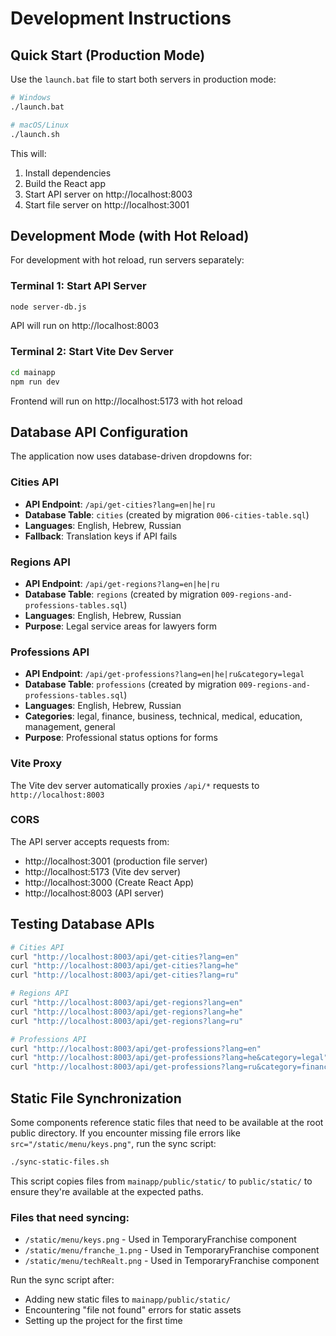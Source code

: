 # Development Instructions

## Quick Start (Production Mode)
Use the `launch.bat` file to start both servers in production mode:
```bash
# Windows
./launch.bat

# macOS/Linux  
./launch.sh
```

This will:
1. Install dependencies
2. Build the React app
3. Start API server on http://localhost:8003
4. Start file server on http://localhost:3001

## Development Mode (with Hot Reload)

For development with hot reload, run servers separately:

### Terminal 1: Start API Server
```bash
node server-db.js
```
API will run on http://localhost:8003

### Terminal 2: Start Vite Dev Server
```bash
cd mainapp
npm run dev
```
Frontend will run on http://localhost:5173 with hot reload

## Database API Configuration

The application now uses database-driven dropdowns for:

### Cities API
- **API Endpoint**: `/api/get-cities?lang=en|he|ru`
- **Database Table**: `cities` (created by migration `006-cities-table.sql`)
- **Languages**: English, Hebrew, Russian
- **Fallback**: Translation keys if API fails

### Regions API
- **API Endpoint**: `/api/get-regions?lang=en|he|ru`
- **Database Table**: `regions` (created by migration `009-regions-and-professions-tables.sql`)
- **Languages**: English, Hebrew, Russian
- **Purpose**: Legal service areas for lawyers form

### Professions API
- **API Endpoint**: `/api/get-professions?lang=en|he|ru&category=legal`
- **Database Table**: `professions` (created by migration `009-regions-and-professions-tables.sql`)
- **Languages**: English, Hebrew, Russian
- **Categories**: legal, finance, business, technical, medical, education, management, general
- **Purpose**: Professional status options for forms

### Vite Proxy
The Vite dev server automatically proxies `/api/*` requests to `http://localhost:8003`

### CORS
The API server accepts requests from:
- http://localhost:3001 (production file server)
- http://localhost:5173 (Vite dev server)
- http://localhost:3000 (Create React App)
- http://localhost:8003 (API server)

## Testing Database APIs
```bash
# Cities API
curl "http://localhost:8003/api/get-cities?lang=en"
curl "http://localhost:8003/api/get-cities?lang=he" 
curl "http://localhost:8003/api/get-cities?lang=ru"

# Regions API
curl "http://localhost:8003/api/get-regions?lang=en"
curl "http://localhost:8003/api/get-regions?lang=he"
curl "http://localhost:8003/api/get-regions?lang=ru"

# Professions API
curl "http://localhost:8003/api/get-professions?lang=en"
curl "http://localhost:8003/api/get-professions?lang=he&category=legal"
curl "http://localhost:8003/api/get-professions?lang=ru&category=finance"
```

## Static File Synchronization

Some components reference static files that need to be available at the root public directory. If you encounter missing file errors like `src="/static/menu/keys.png"`, run the sync script:

```bash
./sync-static-files.sh
```

This script copies files from `mainapp/public/static/` to `public/static/` to ensure they're available at the expected paths.

### Files that need syncing:
- `/static/menu/keys.png` - Used in TemporaryFranchise component
- `/static/menu/franche_1.png` - Used in TemporaryFranchise component  
- `/static/menu/techRealt.png` - Used in TemporaryFranchise component

Run the sync script after:
- Adding new static files to `mainapp/public/static/`
- Encountering "file not found" errors for static assets
- Setting up the project for the first time
